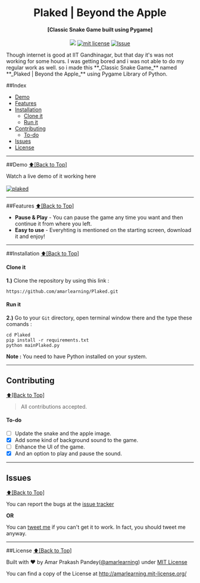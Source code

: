 <h1 align="center" id="plaked">Plaked | Beyond the Apple</h1>
<h4 align="center">[Classic Snake Game built using Pygame]</h4>

<p align="center">
<a href="https://travis-ci.org/amarlearning/Plaked"><img src="https://travis-ci.org/amarlearning/Plaked.svg?branch=master"></a>
<a href="http://amarlearning.mit-license.org/"><img src="https://img.shields.io/pypi/l/pyzipcode-cli.svg" alt="mit license"></a>
<a href="https://github.com/amarlearning/Plaked/issues"><img src="https://camo.githubusercontent.com/926d8ca67df15de5bd1abac234c0603d94f66c00/68747470733a2f2f696d672e736869656c64732e696f2f62616467652f636f6e747269627574696f6e732d77656c636f6d652d627269676874677265656e2e7376673f7374796c653d666c6174" alt="Issue"></a>
</p>
Though internet is good at IIT Gandhinagar, but that day it's was not working for some hours. I was getting bored and i was not able to do my regular work as well. so i made this **_Classic Snake Game_** named **_Plaked | Beyond the Apple_** using Pygame Library of Python. 

##Index
- [Demo](#demo)
- [Features](#features)
- [Installation](#installation)
  - [Clone it](#clone-it)
  - [Run it](#run-it)
- [Contributing](#contributing)
  - [To-do](#to-do)
- [Issues](#issues)
- [License](#license)


***

##Demo
[:arrow_up:\[Back to Top\]](https://github.com/amarlearning/Plaked#plaked)

Watch a live demo of it working here <br><br>
[![plaked](https://github.com/amarlearning/Plaked/raw/master/screenshots/giphy.gif)](https://youtu.be/67en0hRGUvc)

***

##Features
[:arrow_up:\[Back to Top\]](https://github.com/amarlearning/Plaked#plaked)
 
- **Pause & Play** - You can pause the game any time you want and then continue it from where you left.
- **Easy to use** - Everyhting is mentioned on the starting screen, download it and enjoy!

***

##Installation
[:arrow_up:\[Back to Top\]](https://github.com/amarlearning/Plaked#plaked)

#### Clone it

<b>1.)</b> Clone the repository by using this link :
```
https://github.com/amarlearning/Plaked.git
```
#### Run it

<b>2.)</b> Go to your ```Git``` directory, open terminal window there and the type these comands :
```
cd Plaked
pip install -r requirements.txt
python mainPlaked.py
```

<b>Note :</b> You need to have Python installed on your system.

***

## Contributing
[:arrow_up:\[Back to Top\]](https://github.com/amarlearning/Plaked#plaked)

> All contributions accepted.

#### To-do
  
- [ ] Update the snake and the apple image.
- [x] Add some kind of background sound to the game.
- [ ] Enhance the UI of the game.
- [x] And an option to play and pause the sound.

***

## Issues
[:arrow_up:\[Back to Top\]](https://github.com/amarlearning/Plaked#plaked)

You can report the bugs at the [issue tracker](https://github.com/amarlearning/Plaked/issues)

**OR**

You can [tweet me](https://twitter.com/iamarpandey) if you can't get it to work. In fact, you should tweet me anyway.

***

##License
[:arrow_up:\[Back to Top\]](https://github.com/amarlearning/Plaked#plaked)

Built with ♥ by Amar Prakash Pandey([@amarlearning](http://github.com/amarlearning)) under [MIT License](http://amarlearning.mit-license.org/) 

You can find a copy of the License at http://amarlearning.mit-license.org/
